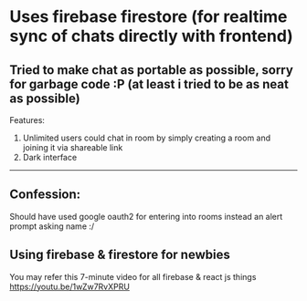 # Uses firebase firestore (for realtime sync of chats directly with frontend)
## Tried to make chat as portable as possible, sorry for garbage code :P (at least i tried to be as neat as possible)
Features:
1. Unlimited users could chat in room by simply creating a room and joining it via shareable link
2. Dark interface
------------------------------
## Confession:
Should have used google oauth2 for entering into rooms instead an alert prompt asking name :/

## Using firebase & firestore for newbies
  You may refer this 7-minute video for all firebase & react js things https://youtu.be/1wZw7RvXPRU
